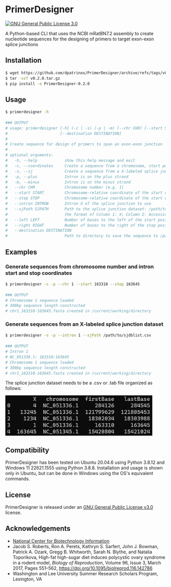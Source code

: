 
# PrimerDesigner
[![GNU General Public License 3.0](https://img.shields.io/badge/license-GPLv3-blue)](https://github.com/dpatrinos/PrimerDesigner/blob/main/LICENSE)

A Python-based CLI that uses the NCBI mRatBN7.2 assembly to create nucleotide sequences for the designing of primers to target exon-exon splice junctions

## Installation

```sh
$ wget https://github.com/dpatrinos/PrimerDesigner/archive/refs/tags/v0.2.0.tar.gz
$ tar -xzf v0.2.0.tar.gz
$ pip install -e PrimerDesigner-0.2.0
```

## Usage

```sh
$ primerdesigner -h

### OUTPUT
# usage: primerdesigner [-h] (-c | -s) (-p | -m) [--chr CHR] [--start START] [--stop STOP] [--intron INTRON] [--sjPath SJPATH] [--left LEFT] [--right RIGHT]
#                       [--destination DESTINATION]
# 
# Create sequence for design of primers to span an exon-exon junction
# 
# optional arguments:
#   -h, --help            show this help message and exit
#   -c, --coordinates     Create a sequence from a chromosome, start position, and stop position
#   -s, --sj              Create a sequence from a X-labeled splice junction dataset. See --sjPath for more information
#   -p, --plus            Intron is on the plus strand
#   -m, --minus           Intron is on the minus strand
#   --chr CHR             Chromosome number (e.g. 1)
#   --start START         Chromosome-relative coordinate of the start of the intron
#   --stop STOP           Chromosome-relative coordinate of the start of the intron
#   --intron INTRON       Intron X of the splice junction to use
#   --sjPath SJPATH       Path to the splice junction dataset: /path/to/sjdblist.csv or /path/to/sjdblist.tab. Note: the splice junction dataset must be in
#                         the format of Column 1: X; Column 2: Accession Version; Column 3: Start Position; Column 4: Stop Position
#   --left LEFT           Number of bases to the left of the start position to include. Default: 150bp
#   --right RIGHT         Number of bases to the right of the stop position to include. Default: 150bp
#   --destination DESTINATION
#                         Path to directory to save the sequence to /path/to/destination. Default: current working directory
```

## Examples

### Generate sequences from chromosome number and intron start and stop coordinates

```sh
$ primerdesigner -c -p --chr 1 --start 163310 --stop 163645

### OUTPUT
# Chromosome 1 sequence loaded
# 300bp sequence length constructed
# chr1_163310-163645.fasta created in /current/working/directory
```

### Generate sequences from an X-labeled splice junction dataset

```sh
$ primerdesigner -s -p --intron 1 --sjPath /path/to/sjdblist.csv

### OUTPUT
# Intron 1
# NC_051336.1: 163310:163645
# Chromosome 1 sequence loaded
# 300bp sequence length constructed
# chr1_163310-163645.fasta created in /current/working/directory
```

The splice junction dataset needs to be a .csv or .tab file organized as follows:
 
![SJ table example](sj.png)

## Compatibility

PrimerDesigner has been tested on Ubuntu 20.04.6 using Python 3.8.12 and Windows 11 22621.1555 using Python 3.8.8. Installation and usage is shown only in Ubuntu, but can be done in Windows using the OS's equivalent commands.

## License

PrimerDesigner is released under an [GNU General Public License v3.0](https://github.com/dpatrinos/PrimerDesigner/blob/main/LICENSE) license.

## Acknowledgements

 - [National Center for Biotechnology Information](https://www.ncbi.nlm.nih.gov/data-hub/taxonomy/10116/)
 - Jacob S. Roberts, Ron A. Perets, Kathryn S. Sarfert, John J. Bowman, Patrick A. Ozark, Gregg B. Whitworth, Sarah N. Blythe, and Natalia Toporikova, High-fat high-sugar diet induces polycystic ovary syndrome in a rodent model, *Biology of Reproduction*, Volume 96, Issue 3, March 2017, Pages 551–562, https://doi.org/10.1095/biolreprod.116.142786
 - Washington and Lee University Summer Research Scholars Program, Lexington, VA
